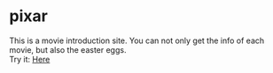 # pixar
This is a movie introduction site. You can not only get the info of each movie, but also the easter eggs. <br>
Try it: <a href="https://kevinlin1120.github.io/pixar/index.html" target="_blank">Here</a>
